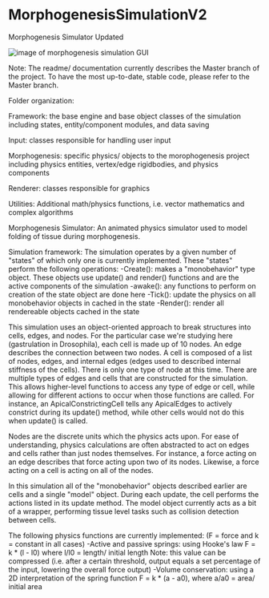 # MorphogenesisSimulationV2
Morphogenesis Simulator Updated

![image of morphogenesis simulation GUI]((https://github.com/jsutlive/MorphogenesisSimulationV2/blob/master/assets/reference/GUI.png)?raw=true)

Note: The readme/ documentation currently describes the Master branch of the project.
To have the most up-to-date, stable code, please refer to the Master branch.

Folder organization:

Framework: the base engine and base object classes of the simulation including states, entity/component modules, and data saving

Input: classes responsible for handling user input

Morphogenesis: specific physics/ objects to the morophogenesis project including physics entities, vertex/edge rigidbodies, and physics components

Renderer: classes responsible for graphics

Utilities: Additional math/physics functions, i.e. vector mathematics and complex algorithms

Morphogenesis Simulator:
An animated physics simulator used to model folding of tissue during morphogenesis.

Simulation framework:
The simulation operates by a given number of "states" of which only one is currently implemented.
These "states" perform the following operations:
      -Create(): makes a "monobehavior" type object. These objects use update() and render() functions and are the active components of the simulation
      -awake(): any functions to perform on creation of the state object are done here
      -Tick(): update the physics on all monobehavior objects in cached in the state
      -Render(): render all rendereable objects cached in the state
    
This simulation uses an object-oriented approach to break structures into cells, edges, and nodes.
For the particular case we're studying here (gastrulation in Drosophila), each cell is made up of 10 nodes.
An edge describes the connection between two nodes. A cell is composed of a list of nodes, edges, and internal edges (edges used to described internal stiffness of the cells).
There is only one type of node at this time. There are multiple types of edges and cells that are constructed for the simulation. This allows higher-level functions to access
any type of edge or cell, while allowing for different actions to occur when those functions are called. For instance, an ApicalConstrictingCell tells any ApicalEdges to actively constrict during
its update() method, while other cells would not do this when update() is called.

Nodes are the discrete units which the physics acts upon. For ease of understanding, physics calculations are often abstracted to act on edges and cells rather than just nodes themselves.
For instance, a force acting on an edge describes that force acting upon two of its nodes. Likewise, a force acting on a cell is acting on all of the nodes.

In this simulation all of the "monobehavior" objects described earlier are cells and a single "model" object. During each update, the cell performs the actions listed in its update method.
The model object currently acts as a bit of a wrapper, performing tissue level tasks such as collision detection between cells.

The following physics functions are currently implemented: (F = force and k = constant in all cases)
  -Active and passive springs: using Hooke's law F = k * (l - l0) where l/l0 = length/ initial length
      Note: this value can be compressed (i.e. after a certain threshold, output equals a set percentage of the input, lowering the overall force output)
  -Volume conservation: using a 2D interpretation of the spring function F = k * (a - a0), where a/a0 = area/ initial area
